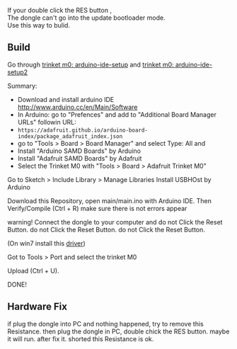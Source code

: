 If your double click the RES button ,  
The dongle can't go into the update bootloader mode.   
Use this way to bulid.


## Build 
Go through [trinket m0: arduino-ide-setup](https://learn.adafruit.com/adafruit-trinket-m0-circuitpython-arduino/arduino-ide-setup) and [trinket m0: arduino-ide-setup2](https://learn.adafruit.com/adafruit-trinket-m0-circuitpython-arduino/using-with-arduino-ide)

Summary:
* Download and install arduino IDE http://www.arduino.cc/en/Main/Software
* In Arduino: go to "Prefences" and add to "Additional Board Manager URLs" followin URL:
*  `https://adafruit.github.io/arduino-board-index/package_adafruit_index.json`
* go to "Tools > Board > Board Manager" and select Type: All and
* Install "Arduino SAMD Boards" by Arduino 
* Install "Adafruit SAMD Boards" by Adafruit 
* Select the Trinket M0 with "Tools > Board > Adafruit Trinket M0"

Go to Sketch > Include Library > Manage Libraries
Install USBHOst by Arduino

Download this Repository, open main/main.ino with Arduino IDE.
Then Verify/Compile (Ctrl + R)
make sure there is not errors appear

warning! Connect the dongle to your computer and do not Click the Reset Button.
do not Click the Reset Button.
do not Click the Reset Button.
 
(On win7 install this [driver](https://github.com/adafruit/Adafruit_Windows_Drivers/releases/download/2.2.0/adafruit_drivers_2.2.0.0.exe))

Got to Tools > Port and select the trinket M0

Upload (Ctrl + U).

DONE!

## Hardware Fix 
 if plug the dongle into PC and nothing happened, try to remove this Resistance. 
 then plug the dongle in PC, double chick the RES button.
 maybe it will run.
 after fix it. shorted this Resistance is ok.
